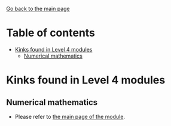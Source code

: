 [Go back to the main page](https://world-class.github.io/REPL/)

# Table of contents
<!-- vim-markdown-toc GFM -->

* [Kinks found in Level 4 modules](#kinks-found-in-level-4-modules)
    * [Numerical mathematics](#numerical-mathematics)

<!-- vim-markdown-toc -->

# Kinks found in Level 4 modules
## Numerical mathematics
- Please refer to [the main page of the module](../modules/level_4/numerical_mathematics/README.md).
